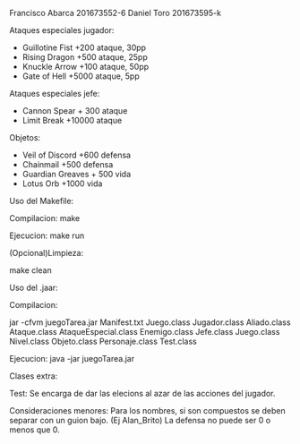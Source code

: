 Francisco Abarca 201673552-6 
Daniel Toro 201673595-k

Ataques especiales jugador:
- Guillotine Fist +200 ataque, 30pp
- Rising Dragon +500 ataque, 25pp
- Knuckle Arrow +100 ataque, 50pp
- Gate of Hell +5000 ataque, 5pp

Ataques especiales jefe:
- Cannon Spear + 300 ataque
- Limit Break +10000 ataque

Objetos:
- Veil of Discord +600 defensa
- Chainmail +500 defensa
- Guardian Greaves + 500 vida
- Lotus Orb +1000 vida

Uso del Makefile:

Compilacion:
make

Ejecucion:
make run

(Opcional)Limpieza:

make clean

Uso del .jaar:

Compilacion:

jar -cfvm juegoTarea.jar Manifest.txt Juego.class Jugador.class Aliado.class Ataque.class AtaqueEspecial.class Enemigo.class Jefe.class Juego.class Nivel.class Objeto.class Personaje.class  Test.class

Ejecucion:
java -jar juegoTarea.jar

Clases extra:

Test: Se encarga de dar las elecions al azar de las acciones del jugador.

Consideraciones menores:
Para los nombres, si son compuestos se deben separar con un guion bajo. (Ej Alan_Brito)
La defensa no puede ser 0 o menos que 0.
